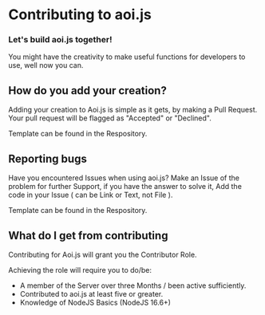 # Contributing to aoi.js
### Let's build aoi.js together!

You might have the creativity to make useful functions for developers to use, well now you can.

## How do you add your creation?
Adding your creation to Aoi.js is simple as it gets, by making a Pull Request.
Your pull request will be flagged as "Accepted" or "Declined".

Template can be found in the Respository.

## Reporting bugs
Have you encountered Issues when using aoi.js?
Make an Issue of the problem for further Support, if you have the answer to solve it, Add the code in your Issue ( can be Link or Text, not File ).

Template can be found in the Respository.

## What do I get from contributing
Contributing for Aoi.js will grant you the Contributor Role.

Achieving the role will require you to do/be:
- A member of the Server over three Months / been active sufficiently.
- Contributed to aoi.js at least five or greater.
- Knowledge of NodeJS Basics (NodeJS 16.6+)
